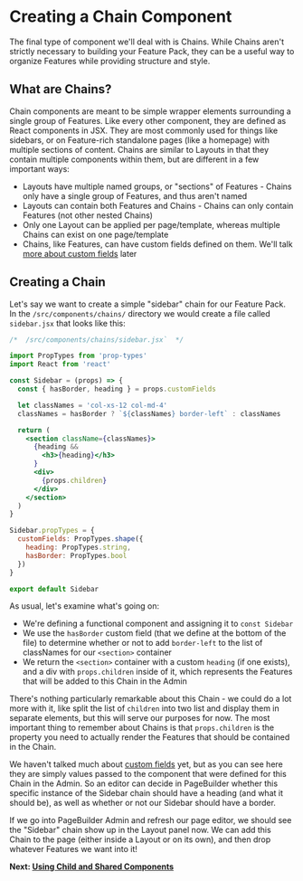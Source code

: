 # Creating a Chain Component

The final type of component we'll deal with is Chains. While Chains aren't strictly necessary to building your Feature Pack, they can be a useful way to organize Features while providing structure and style.

## What are Chains?

Chain components are meant to be simple wrapper elements surrounding a single group of Features. Like every other component, they are defined as React components in JSX. They are most commonly used for things like sidebars, or on Feature-rich standalone pages (like a homepage) with multiple sections of content. Chains are similar to Layouts in that they contain multiple components within them, but are different in a few important ways:

- Layouts have multiple named groups, or "sections" of Features - Chains only have a single group of Features, and thus aren't named
- Layouts can contain both Features and Chains - Chains can only contain Features (not other nested Chains)
- Only one Layout can be applied per page/template, whereas multiple Chains can exist on one page/template
- Chains, like Features, can have custom fields defined on them. We'll talk [more about custom fields](./adding-custom-fields.md) later

## Creating a Chain

Let's say we want to create a simple "sidebar" chain for our Feature Pack. In the `/src/components/chains/` directory we would create a file called `sidebar.jsx` that looks like this:

```jsx
/*  /src/components/chains/sidebar.jsx`  */

import PropTypes from 'prop-types'
import React from 'react'

const Sidebar = (props) => {
  const { hasBorder, heading } = props.customFields

  let classNames = 'col-xs-12 col-md-4'
  classNames = hasBorder ? `${classNames} border-left` : classNames

  return (
    <section className={classNames}>
      {heading &&
        <h3>{heading}</h3>
      }
      <div>
        {props.children}
      </div>
    </section>
  )
}

Sidebar.propTypes = {
  customFields: PropTypes.shape({
    heading: PropTypes.string,
    hasBorder: PropTypes.bool
  })
}

export default Sidebar
```

As usual, let's examine what's going on:

- We're defining a functional component and assigning it to `const Sidebar`
- We use the `hasBorder` custom field (that we define at the bottom of the file) to determine whether or not to add `border-left` to the list of classNames for our `<section>` container
- We return the `<section>` container with a custom `heading` (if one exists), and a div with `props.children` inside of it, which represents the Features that will be added to this Chain in the Admin

There's nothing particularly remarkable about this Chain - we could do a lot more with it, like split the list of `children` into two list and display them in separate elements, but this will serve our purposes for now. The most important thing to remember about Chains is that `props.children` is the property you need to actually render the Features that should be contained in the Chain.

We haven't talked much about [custom fields](./adding-custom-fields.md) yet, but as you can see here they are simply values passed to the component that were defined for this Chain in the Admin. So an editor can decide in PageBuilder whether this specific instance of the Sidebar chain should have a heading (and what it should be), as well as whether or not our Sidebar should have a border.

If we go into PageBuilder Admin and refresh our page editor, we should see the "Sidebar" chain show up in the Layout panel now. We can add this Chain to the page (either inside a Layout or on its own), and then drop whatever Features we want into it!

**Next: [Using Child and Shared Components](./using-child-shared-components.md)**
